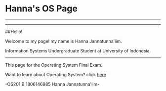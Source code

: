 # Hanna's OS Page
---
---

##Hello!

Welcome to my page! my name is Hanna Jannatunna'iim.

Information Systems Undergraduate Student at University of Indonesia.

---
This page for the Operating System Final Exam.

Want to learn about Operating System? click [here](URLs/)


-OS201 B 1806146985 Hanna Jannatunna'iim-
